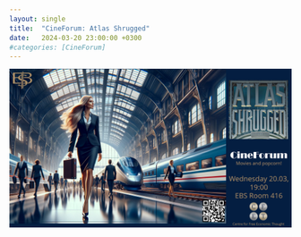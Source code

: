 ```yaml
---
layout: single
title:  "CineForum: Atlas Shrugged"
date:   2024-03-20 23:00:00 +0300
#categories: [CineForum]
---
```



![CineForum Atlas Shrugged main poster.](/img/24-03-20-cineforum-atlas/Atlas%20main%20poster%20v02.png)


